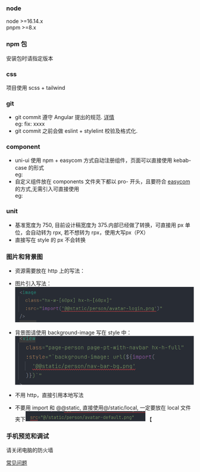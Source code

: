 ### node
node >=16.14.x  </br>
pnpm >=8.x

### npm 包
安装包时请指定版本

### css
项目使用 scss + tailwind

### git
* git commit 遵守 Angular 提出的规范. [详情](./.commitlintrc.js)  </br>
eg: fix: xxxx
* git commit 之前会做 eslint + stylelint 校验及格式化.

### component
* uni-ui 使用 npm + easycom 方式自动注册组件，页面可以直接使用 kebab-case 的形式   </br>
eg: <uni-badge />
* 自定义组件放在 components 文件夹下都以 pro- 开头，且要符合 [easycom](./src/pages.json) 的方式,无需引入可直接使用  </br>
eg: <pro-text />

### unit
* 基准宽度为 750, 目前设计稿宽度为 375.内部已经做了转换，可直接用 px 单位，会自动转为 rpx, 若不想转为 rpx，使用大写px（PX）
* 直接写在 style 的 px 不会转换

### 图片和背景图
* 资源需要放在 http 上的写法：
* 图片引入写法：![img.png](docs/imgs/img-src-example.png)
* 背景图请使用 background-image 写在 style 中：![img.png](docs/imgs/bg-img-example.png)

* 不用 http，直接引用本地写法
* 不要用 import 和 @@static, 直接使用@/static/local, 一定要放在 local 文件夹下![img.png](img.png)
【
### 手机预览和调试
请关闭电脑的防火墙

[常见问题](./docs/FAQ.md)   

